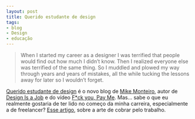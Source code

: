 ```yaml
---
layout: post
title: Querido estudante de design
tags:
- blog
- Design
- educação
---
```


> When I started my career as a designer I was terrified that people would find out how much I didn’t know. Then I realized everyone else was terrified of the same thing. So I muddled and plowed my way through years and years of mistakes, all the while tucking the lessons away for later so I wouldn’t forget.

[Querido estudante de design](http://muledesign.com/2012/09/introducing-dear-design-student/) é o novo blog de [Mike Monteiro](http://muledesign.com/about/mike-monteiro/), autor de [Design Is a Job](http://www.abookapart.com/products/design-is-a-job) e do vídeo [F*ck you, Pay Me](http://vimeo.com/22053820). Mas... sabe o que eu realmente gostaria de ter lido no começo da minha carreira, especialmente a de freelancer? [Esse artigo](http://jessicahische.is/thinkingthoughts/aboutpricing/), sobre a arte de cobrar pelo trabalho.

